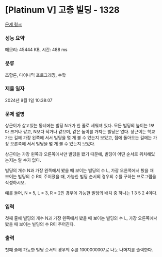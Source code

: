 # [Platinum V] 고층 빌딩 - 1328 

[문제 링크](https://www.acmicpc.net/problem/1328) 

### 성능 요약

메모리: 45444 KB, 시간: 488 ms

### 분류

조합론, 다이나믹 프로그래밍, 수학

### 제출 일자

2024년 9월 1일 10:38:07

### 문제 설명

<p>상근이가 살고있는 동네에는 빌딩 N개가 한 줄로 세워져 있다. 모든 빌딩의 높이는 1보다 크거나 같고, N보다 작거나 같으며, 같은 높이를 가지는 빌딩은 없다. 상근이는 학교 가는 길에 가장 왼쪽에 서서 빌딩을 몇 개 볼 수 있는지 보았고, 집에 돌아오는 길에는 가장 오른쪽에 서서 빌딩을 몇 개 볼 수 있는지 보았다.</p>

<p>상근이는 가장 왼쪽과 오른쪽에서만 빌딩을 봤기 때문에, 빌딩이 어떤 순서로 위치해있는지는 알 수가 없다.</p>

<p>빌딩의 개수 N과 가장 왼쪽에서 봤을 때 보이는 빌딩의 수 L, 가장 오른쪽에서 봤을 때 보이는 빌딩의 수 R이 주어졌을 때, 가능한 빌딩 순서의 경우의 수를 구하는 프로그램을 작성하시오.</p>

<p>예를 들어, N = 5, L = 3, R = 2인 경우에 가능한 빌딩의 배치 중 하나는 1 3 5 2 4이다.</p>

### 입력 

 <p>첫째 줄에 빌딩의 개수 N과 가장 왼쪽에서 봤을 때 보이는 빌딩의 수 L, 가장 오른쪽에서 봤을 때 보이는 빌딩의 수 R이 주어진다.</p>

### 출력 

 <p>첫째 줄에 가능한 빌딩 순서의 경우의 수를 1000000007로 나눈 나머지를 출력한다.</p>

